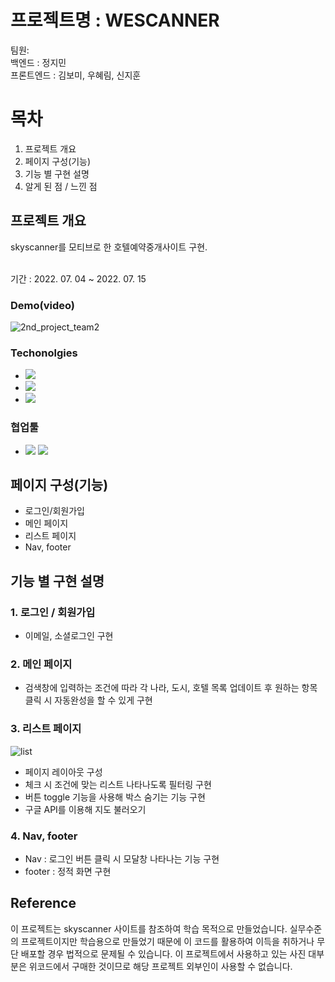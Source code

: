 # 프로젝트명 : WESCANNER

팀원: <br>
백엔드 : 정지민<br>
프론트엔드 : 김보미, 우혜림, 신지훈<br>

# 목차

1. 프로젝트 개요
2. 페이지 구성(기능)
3. 기능 별 구현 설명
4. 알게 된 점 / 느낀 점

## 프로젝트 개요

<p>skyscanner를 모티브로 한 호텔예약중개사이트 구현.</p> <br>
기간 : 2022. 07. 04 ~ 2022. 07. 15

### Demo(video)

![2nd_project_team2](./2nd_project_team2.gif)

### Techonolgies

- <img src="https://img.shields.io/badge/HTML-black?style=for-the-badge&logo=HTML5&logoColor=#E34F26">
- <img src="https://img.shields.io/badge/JavaScript-black?style=for-the-badge&logo=JavaScript">
- <img src="https://img.shields.io/badge/React-black?style=for-the-badge&logo=React">

### 협업툴

- <img src="https://img.shields.io/badge/Git-gray?style=for-the-badge&logo=Git"> <img src="https://img.shields.io/badge/GitHub-gray?style=for-the-badge&logo=GitHub">

## 페이지 구성(기능)

- 로그인/회원가입
- 메인 페이지
- 리스트 페이지
- Nav, footer

## 기능 별 구현 설명

### 1. 로그인 / 회원가입
- 이메일, 소셜로그인 구현

### 2. 메인 페이지
- 검색창에 입력하는 조건에 따라 각 나라, 도시, 호텔 목록 업데이트 후 원하는 항목 클릭 시 자동완성을 할 수 있게 구현

### 3. 리스트 페이지
![list](https://user-images.githubusercontent.com/98519119/179382776-b3d6b995-e41c-49b3-9dc2-b32dd0569a2f.gif)

- 페이지 레이아웃 구성
- 체크 시 조건에 맞는 리스트 나타나도록 필터링 구현
- 버튼 toggle 기능을 사용해 박스 숨기는 기능 구현
- 구글 API를 이용해 지도 불러오기


### 4. Nav, footer
- Nav : 로그인 버튼 클릭 시 모달창 나타나는 기능 구현
- footer : 정적 화면 구현



## Reference
이 프로젝트는 skyscanner 사이트를 참조하여 학습 목적으로 만들었습니다.
실무수준의 프로젝트이지만 학습용으로 만들었기 때문에 이 코드를 활용하여 이득을 취하거나 무단 배포할 경우 법적으로 문제될 수 있습니다.
이 프로젝트에서 사용하고 있는 사진 대부분은 위코드에서 구매한 것이므로 해당 프로젝트 외부인이 사용할 수 없습니다.


